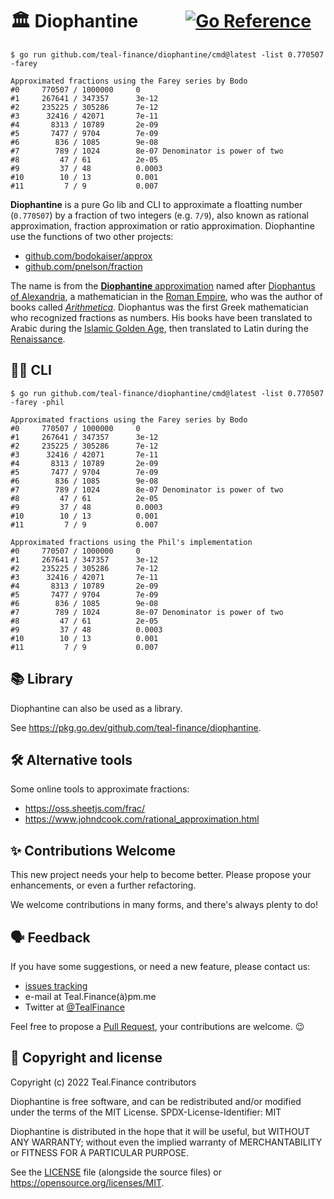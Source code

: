 # 🏛️ Diophantine &emsp; &emsp; [![Go Reference](https://pkg.go.dev/badge/github.com/teal-finance/diophantine.svg "Go documentation for Diophantine")](https://pkg.go.dev/github.com/teal-finance/diophantine)

    $ go run github.com/teal-finance/diophantine/cmd@latest -list 0.770507 -farey

    Approximated fractions using the Farey series by Bodo
    #0     770507 / 1000000     0
    #1     267641 / 347357      3e-12
    #2     235225 / 305286      7e-12
    #3      32416 / 42071       7e-11
    #4       8313 / 10789       2e-09
    #5       7477 / 9704        7e-09
    #6        836 / 1085        9e-08
    #7        789 / 1024        8e-07 Denominator is power of two
    #8         47 / 61          2e-05
    #9         37 / 48          0.0003
    #10        10 / 13          0.001
    #11         7 / 9           0.007

**Diophantine** is a pure Go lib and CLI to approximate a floatting number (`0.770507`)
by a fraction of two integers (e.g. `7/9`), also known as rational approximation,
fraction approximation or ratio approximation. Diophantine use the functions of two other projects:

- [github.com/bodokaiser/approx](https://github.com/bodokaiser/approx)
- [github.com/pnelson/fraction](https://github.com/pnelson/fraction)

The name is from the [**Diophantine** approximation](https://wikiless.org/wiki/Diophantine_approximation)
named after [Diophantus of Alexandria](https://wikiless.org/wiki/Diophantus_of_Alexandria),
a mathematician in the [Roman Empire](https://wikiless.org/wiki/Roman_Empire?lang=en),
who was the author of books called [*Arithmetica*](https://wikiless.org/wiki/Arithmetica).
Diophantus was the first Greek mathematician who recognized fractions as numbers.
His books have been translated to Arabic during the [Islamic Golden Age](https://wikiless.org/wiki/Islamic_Golden_Age),
then translated to Latin during the [Renaissance](https://wikiless.org/wiki/Renaissance).

## 🧑‍💻 CLI

    $ go run github.com/teal-finance/diophantine/cmd@latest -list 0.770507 -farey -phil

    Approximated fractions using the Farey series by Bodo
    #0     770507 / 1000000     0
    #1     267641 / 347357      3e-12
    #2     235225 / 305286      7e-12
    #3      32416 / 42071       7e-11
    #4       8313 / 10789       2e-09
    #5       7477 / 9704        7e-09
    #6        836 / 1085        9e-08
    #7        789 / 1024        8e-07 Denominator is power of two
    #8         47 / 61          2e-05
    #9         37 / 48          0.0003
    #10        10 / 13          0.001
    #11         7 / 9           0.007
    
    Approximated fractions using the Phil's implementation
    #0     770507 / 1000000     0
    #1     267641 / 347357      3e-12
    #2     235225 / 305286      7e-12
    #3      32416 / 42071       7e-11
    #4       8313 / 10789       2e-09
    #5       7477 / 9704        7e-09
    #6        836 / 1085        9e-08
    #7        789 / 1024        8e-07 Denominator is power of two
    #8         47 / 61          2e-05
    #9         37 / 48          0.0003
    #10        10 / 13          0.001
    #11         7 / 9           0.007

## 📚 Library

Diophantine can also be used as a library.

See <https://pkg.go.dev/github.com/teal-finance/diophantine>.

## 🛠️ Alternative tools

Some online tools to approximate fractions:

- <https://oss.sheetjs.com/frac/>
- <https://www.johndcook.com/rational_approximation.html>

## ✨ Contributions Welcome

This new project needs your help to become better.
Please propose your enhancements,
or even a further refactoring.

We welcome contributions in many forms,
and there's always plenty to do!

## 🗣️ Feedback

If you have some suggestions, or need a new feature, please contact us:

- [issues tracking](https://github.com/teal-finance/diophantine/issues)
- e-mail at Teal.Finance(à)pm.me
- Twitter at [@TealFinance](https://twitter.com/TealFinance)

Feel free to propose a
[Pull Request](https://github.com/teal-finance/diophantine/pulls),
your contributions are welcome. :wink:

## 🗽 Copyright and license

Copyright (c) 2022 Teal.Finance contributors

Diophantine is free software, and can be redistributed
and/or modified under the terms of the MIT License.
SPDX-License-Identifier: MIT

Diophantine is distributed in the hope that it will be useful,
but WITHOUT ANY WARRANTY; without even the implied warranty
of MERCHANTABILITY or FITNESS FOR A PARTICULAR PURPOSE.

See the [LICENSE](LICENSE) file (alongside the source files)
or <https://opensource.org/licenses/MIT>.
